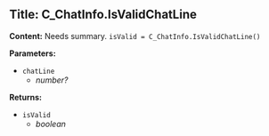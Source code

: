 ## Title: C_ChatInfo.IsValidChatLine

**Content:**
Needs summary.
`isValid = C_ChatInfo.IsValidChatLine()`

**Parameters:**
- `chatLine`
  - *number?*

**Returns:**
- `isValid`
  - *boolean*